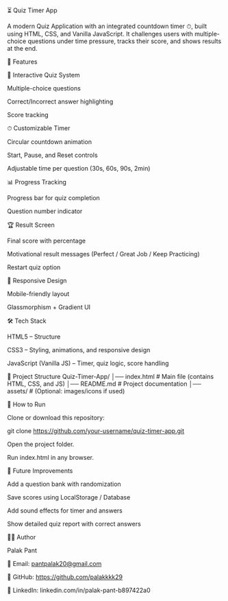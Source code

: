 ⏳ Quiz Timer App

A modern Quiz Application with an integrated countdown timer ⏱, built using HTML, CSS, and Vanilla JavaScript.
It challenges users with multiple-choice questions under time pressure, tracks their score, and shows results at the end.

🚀 Features

🎯 Interactive Quiz System

Multiple-choice questions

Correct/Incorrect answer highlighting

Score tracking

⏱ Customizable Timer

Circular countdown animation

Start, Pause, and Reset controls

Adjustable time per question (30s, 60s, 90s, 2min)

📊 Progress Tracking

Progress bar for quiz completion

Question number indicator

🏆 Result Screen

Final score with percentage

Motivational result messages (Perfect / Great Job / Keep Practicing)

Restart quiz option

📱 Responsive Design

Mobile-friendly layout

Glassmorphism + Gradient UI

🛠️ Tech Stack

HTML5 – Structure

CSS3 – Styling, animations, and responsive design

JavaScript (Vanilla JS) – Timer, quiz logic, score handling

📂 Project Structure
Quiz-Timer-App/
│── index.html        # Main file (contains HTML, CSS, and JS)
│── README.md         # Project documentation
│── assets/           # (Optional: images/icons if used)

🎯 How to Run

Clone or download this repository:

git clone https://github.com/your-username/quiz-timer-app.git


Open the project folder.

Run index.html in any browser.

📌 Future Improvements

Add a question bank with randomization

Save scores using LocalStorage / Database

Add sound effects for timer and answers

Show detailed quiz report with correct answers

👩‍💻 Author

Palak Pant

📧 Email: pantpalak20@gmail.com

🔗 GitHub: https://github.com/palakkkk29

🔗 LinkedIn: linkedin.com/in/palak-pant-b897422a0
